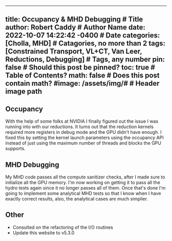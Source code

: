 
---
title:      Occupancy & MHD Debugging  # Title
author:     Robert Caddy               # Author Name
date:       2022-10-07 14:22:42 -0400  # Date
categories: [Cholla, MHD]     # Catagories, no more than 2
tags:       [Constrained Transport, VL+CT, Van Leer, Reductions, Debugging]  # Tags, any number
pin:        false                      # Should this post be pinned?
toc:        true                       # Table of Contents?
math:       false                      # Does this post contain math?
#image:      /assets/img/#            # Header image path
---

## Occupancy

With the help of some folks at NVIDIA I finally figured out the issue I was
running into with our reductions. It turns out that the reduction kernels
required more registers in debug mode and the GPU didn't have enough. I fixed
this by setting the kernel launch parameters using the occupancy API instead of
just using the maximum number of threads and blocks the GPU supports.

## MHD Debugging

My MHD code passes all the compute sanitizer checks, after I made sure to
initialize all the GPU memory. I'm now working on getting it to pass all the
hydro tests again since it no longer passes all of them. Once that's done I'm
going to implement some analytical MHD tests so that I know when I have exactly
correct results, also, the analytical cases are much simplier.

## Other

- Consulted on the refactoring of the I/O routines
- Update this website to v5.3.0